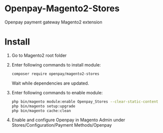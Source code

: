 Openpay-Magento2-Stores
======================

Openpay payment gateway Magento2 extension


Install
=======

1. Go to Magento2 root folder

2. Enter following commands to install module:

    ```bash    
    composer require openpay/magento2-stores
    ```
   Wait while dependencies are updated.

3. Enter following commands to enable module:

    ```bash
    php bin/magento module:enable Openpay_Stores --clear-static-content
    php bin/magento setup:upgrade
    php bin/magento cache:clean
    ```

4. Enable and configure Openpay in Magento Admin under Stores/Configuration/Payment Methods/Openpay


